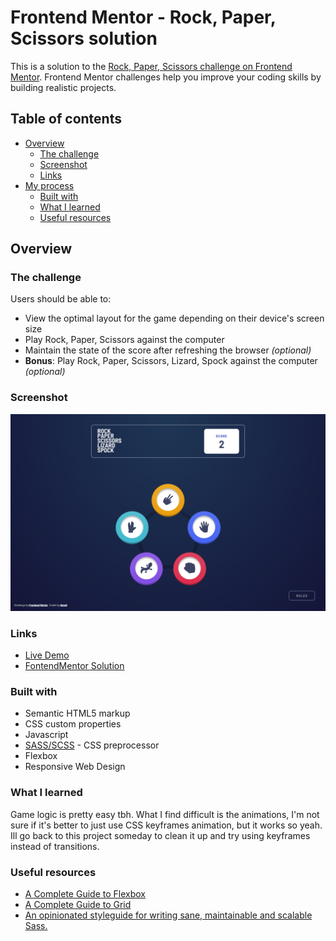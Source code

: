 # Frontend Mentor - Rock, Paper, Scissors solution

This is a solution to the [Rock, Paper, Scissors challenge on Frontend Mentor](https://www.frontendmentor.io/challenges/rock-paper-scissors-game-pTgwgvgH). Frontend Mentor challenges help you improve your coding skills by building realistic projects. 

## Table of contents

- [Overview](#overview)
  - [The challenge](#the-challenge)
  - [Screenshot](#screenshot)
  - [Links](#links)
- [My process](#my-process)
  - [Built with](#built-with)
  - [What I learned](#what-i-learned)
  - [Useful resources](#useful-resources)

## Overview

### The challenge

Users should be able to:

- View the optimal layout for the game depending on their device's screen size
- Play Rock, Paper, Scissors against the computer
- Maintain the state of the score after refreshing the browser _(optional)_
- **Bonus**: Play Rock, Paper, Scissors, Lizard, Spock against the computer _(optional)_

### Screenshot

![](./design/ssDesktop.png)

### Links

- [Live Demo]()
- [FontendMentor Solution]()

### Built with

- Semantic HTML5 markup
- CSS custom properties
- Javascript
- [SASS/SCSS](https://sass-lang.com) - CSS preprocessor
- Flexbox
- Responsive Web Design

### What I learned

Game logic is pretty easy tbh. What I find difficult is the animations, I'm not sure if it's better to just use CSS keyframes animation, but it works so yeah. Ill go back to this project someday to clean it up and try using keyframes instead of transitions.

### Useful resources

- [A Complete Guide to Flexbox](https://css-tricks.com/snippets/css/a-guide-to-flexbox/)
- [A Complete Guide to Grid](https://css-tricks.com/snippets/css/complete-guide-grid/)
- [An opinionated styleguide for writing sane, maintainable and scalable Sass.](https://sass-guidelin.es/)